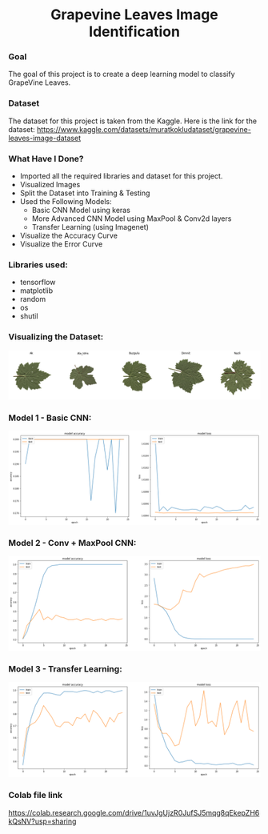 <div align = 'center'>
  <h1>Grapevine Leaves Image Identification</h1>
</div>

### Goal
The goal of this project is to create a deep learning model to classify GrapeVine Leaves.

### Dataset
The dataset for this project is taken from the Kaggle. Here is the link for the dataset: https://www.kaggle.com/datasets/muratkokludataset/grapevine-leaves-image-dataset

### What Have I Done?
- Imported all the required libraries and dataset for this project.
- Visualized Images
- Split the Dataset into Training & Testing
- Used the Following Models:
  - Basic CNN Model using keras
  - More Advanced CNN Model using MaxPool & Conv2d layers
  - Transfer Learning (using Imagenet)
- Visualize the Accuracy Curve
- Visualize the Error Curve

### Libraries used:
- tensorflow
- matplotlib
- random
- os
- shutil

### Visualizing the Dataset:
![Dataset Image](Images/Dataset.png)

### Model 1 - Basic CNN:
![Dataset Image](Images/Basic%20CNN.png)

### Model 2 - Conv + MaxPool CNN:
![Dataset Image](Images/Conv%20CNN.png)

### Model 3 - Transfer Learning:
![Dataset Image](Images/Transfer%20Learning.png)

### Colab file link
https://colab.research.google.com/drive/1uvJgUjzR0JufSJ5mqg8qEkepZH6kQsNV?usp=sharing
